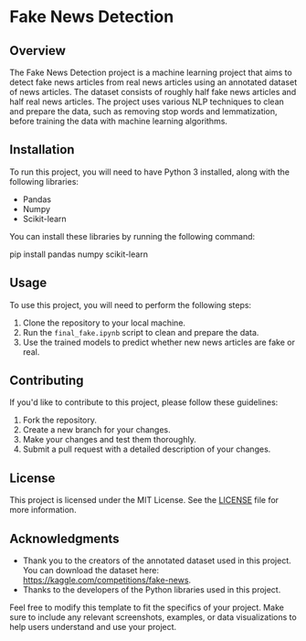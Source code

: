 # Fake News Detection

## Overview
The Fake News Detection project is a machine learning project that aims to detect fake news articles from real news articles using an annotated dataset of news articles. The dataset consists of roughly half fake news articles and half real news articles. The project uses various NLP techniques to clean and prepare the data, such as removing stop words and lemmatization, before training the data with machine learning algorithms. 

## Installation
To run this project, you will need to have Python 3 installed, along with the following libraries:
- Pandas
- Numpy
- Scikit-learn

You can install these libraries by running the following command:

pip install pandas numpy scikit-learn

## Usage
To use this project, you will need to perform the following steps:
1. Clone the repository to your local machine.
2. Run the `final_fake.ipynb` script to clean and prepare the data.
4. Use the trained models to predict whether new news articles are fake or real.

## Contributing
If you'd like to contribute to this project, please follow these guidelines:
1. Fork the repository.
2. Create a new branch for your changes.
3. Make your changes and test them thoroughly.
4. Submit a pull request with a detailed description of your changes.

## License
This project is licensed under the MIT License. See the [LICENSE](LICENSE) file for more information.

## Acknowledgments
- Thank you to the creators of the annotated dataset used in this project. You can download the dataset here: https://kaggle.com/competitions/fake-news.
- Thanks to the developers of the Python libraries used in this project. 

Feel free to modify this template to fit the specifics of your project. Make sure to include any relevant screenshots, examples, or data visualizations to help users understand and use your project.

